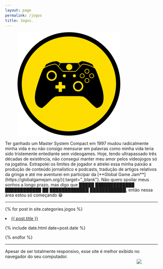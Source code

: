 ```yaml
---
layout: page
permalink: /jogos
title: Jogos.
---
```

<figure>
  <img alt="Jogos." src="/images/JOGOS.png"/>
</figure>
Ter ganhado um Master System Compact em 1997 mudou radicalmente minha vida e eu não consigo mensurar em palavras como minha vida teria sido tristemente entediante sem videogames. Hoje, tendo ultrapassado três décadas de existência, não consegui manter meu amor pelos vídeojogos só na jogatina. Extrapolei os limites de jogador e atrelei essa minha paixão a produção de conteúdo jornalístico e podcasts, tradução de artigos relativos da gringa e até me aventurei em participar da [**Global Game Jam**](https://globalgamejam.org/){:target="_blank"}. Não quero spoilar meus sonhos a longo prazo, mas digo que █████ █████████████ ████████████ ██ █████████████ ████████████, então nessa área estou só começando 😁

---
{% for post in site.categories.jogos %}
 <li><a href="{{ post.url }}">{{ post.title }}</a>
    <P> <span>{% include date.html date=post.date %}</span>
    </P>
</li>
{% endfor %}

--- 

<div style="display:inline-block;vertical-align:top;">
    <div style="display:inline-block;">
    Apesar de ser totalmente responsivo, esse site é melhor exibido no navegador do seu computador.
</div>
    <img style="float: right;" src="https://i.imgur.com/LBlDVeN.gif" width="70" height="auto"/>
</div>


